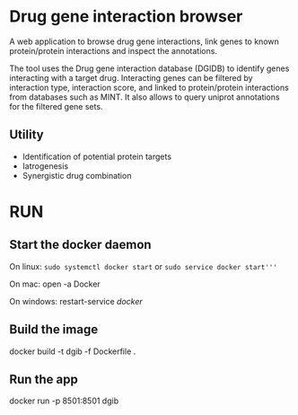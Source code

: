 # Drug gene interaction browser 

A web application to browse drug gene interactions, link genes to known protein/protein interactions and inspect the annotations. 

The tool uses the Drug gene interaction database (DGIDB) to identify genes interacting with a target drug. 
Interacting genes can be filtered by interaction type, interaction score, and linked to protein/protein interactions from databases such as MINT. 
It also allows to query uniprot annotations for the filtered gene sets. 

## Utility
- Identification of potential protein targets 
- Iatrogenesis
- Synergistic drug combination 

# RUN 

## Start the docker daemon 

On linux: 
	```
	sudo systemctl docker start
	```
	or
	```
	sudo service docker start''' 
	```
	
On mac: 
	open -a Docker 

On windows:
	restart-service *docker*


## Build the image 

docker build -t dgib -f Dockerfile .

## Run the app 
docker run -p 8501:8501 dgib


